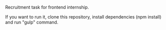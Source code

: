 Recruitment task for frontend internship.

If you want to run it, clone this repository, install dependencies (npm install) and run "gulp" command.